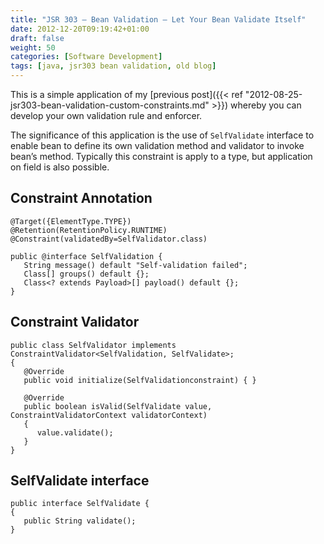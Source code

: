 ```yaml
---
title: "JSR 303 – Bean Validation – Let Your Bean Validate Itself"
date: 2012-12-20T09:19:42+01:00
draft: false
weight: 50
categories: [Software Development]
tags: [java, jsr303 bean validation, old blog]
---
```


This is a simple application of my [previous post]({{< ref "2012-08-25-jsr303-bean-validation-custom-constraints.md" >}}) whereby you can develop your own validation rule and enforcer.

The significance of this application is the use of `SelfValidate` interface to enable bean to define its own validation method and validator to invoke bean’s method. Typically this constraint is apply to a type, but application on field is also possible.

## Constraint Annotation

```
@Target({ElementType.TYPE})
@Retention(RetentionPolicy.RUNTIME)
@Constraint(validatedBy=SelfValidator.class)
 
public @interface SelfValidation {
   String message() default "Self-validation failed";
   Class[] groups() default {};
   Class<? extends Payload>[] payload() default {};
}
```

## Constraint Validator

```
public class SelfValidator implements ConstraintValidator<SelfValidation, SelfValidate>;
{
   @Override
   public void initialize(SelfValidationconstraint) { }
 
   @Override
   public boolean isValid(SelfValidate value, ConstraintValidatorContext validatorContext)
   {
      value.validate();
   }
}
```

## SelfValidate interface

```
public interface SelfValidate {
{
   public String validate();
}
```
